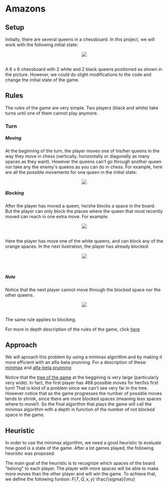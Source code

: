 # Amazons
## Setup
Initially, there are several queens in a chessboard. In this project, we will work with the following initial state:
<br>
<p align="center">
<img align = "center" src="https://raw.githubusercontent.com/pgmpablo157321/Amazons/master/initial.png">
</p>
<br>
A 6 x 6 chessboard with 2 white and 2 black queens positioned as shown in the picture. However, we could do slight modifications to the code and change the initial state of the game.

## Rules

The rules of the game are very simple. Two players (black and white) take turns until one of them cannot play anymore.
### Turn
##### Moving
At the beginning of the turn, the player moves one of his/her queens in the way they move in chess (vertically, horizontally or diagonally as many spaces as they want). However the queens can't go through another queen nor take any the enemy's queens as you can do in chess. For example, here are all the possible movements for one queen in the initial state:
<br>
<p align="center">
<img align = "center" src="https://raw.githubusercontent.com/pgmpablo157321/Amazons/master/move.png">
</p>



##### Blocking
After the player has moved a queen, he/she blocks a space in the board. But the player can only block the places where the queen that most recently moved can reach in one extra move. For example:
<br>
<p align="center">
<img align = "center" src="https://github.com/pgmpablo157321/Amazons/blob/master/block_options.png?raw=true">
</p>
<br>
Here the player has move one of the white queens, and can block any of the orange spaces.
In the next ilustration, the player has already blocked:
<br>
<p align="center">
<img align = "center" src="https://github.com/pgmpablo157321/Amazons/blob/master/block.png?raw=true">
</p>
<br>

##### Note
Notice that the next player cannot move through the blocked space nor the other queens.
<br>
<p align="center">
<img align = "center" src="https://github.com/pgmpablo157321/Amazons/blob/master/nextMove.png?raw=true">
</p>
<br>
The same rule applies to blocking.

For more in depth description of the rules of the game, click [here](https://en.wikipedia.org/wiki/Game_of_the_Amazons)

## Approach
We will aproach this problem by using a minimax algorithm and by making it more efficient with an alfa-beta prunning. For a description of these: [minimax](https://en.wikipedia.org/wiki/Minimax) and [alfa-beta prunning](https://en.wikipedia.org/wiki/Alpha%E2%80%93beta_pruning)

Notice that the [tree of the game](https://en.wikipedia.org/wiki/Game_tree) at the beggining is very large (particularly very wide). In fact, the first player has 468 possible moves for her/his first turn! That is kind of a problem since we can't see very far in the tree. However notice that as the game progresses the number of possible moves tends to shrink, since there are more blocked spaces (meaning less spaces where to move!). So the final algorithm that plays the game will call the minimax algorithm with a depth in function of the number of not blocked space in the game.

## Heuristic
In order to use the minimax algorithm, we need a good heuristic to evaluate how good is a state of the game. After a lot games played, the following heuristic was proposed:

The main goal of the heuristic is to recognize which spaces of the board "belong" to each player. The player with more spaces will be able to make more moves than the other player and will win the game. To achieve that, we define the following funtion: $F(T,Q,x,y)$
\frac{\sigma}{\mu}
